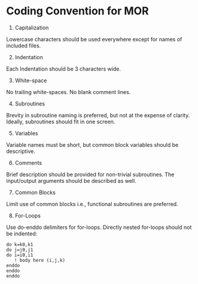 # Coding Convention for MOR

1. Capitalization

Lowercase characters should be used everywhere except for names of included files.

2. Indentation

Each Indentation should be 3 characters wide.

3. White-space

No trailing white-spaces. No blank comment lines.

4. Subroutines

Brevity in subroutine naming is preferred, but not at the expense of clarity. Ideally, subroutines should fit in one screen.

5. Variables

Variable names must be short, but common block variables should be descriptive.

6. Comments

Brief description should be provided for non-trivial subroutines. The input/output arguments should be described as well.

7. Common Blocks

Limit use of common blocks i.e., functional subroutines are preferred.

8. For-Loops

Use do-enddo delimiters for for-loops. Directly nested for-loops should not be indented:

```
do k=k0,k1
do j=j0,j1
do i=i0,i1
   ! body here (i,j,k)
enddo
enddo
enddo
```
